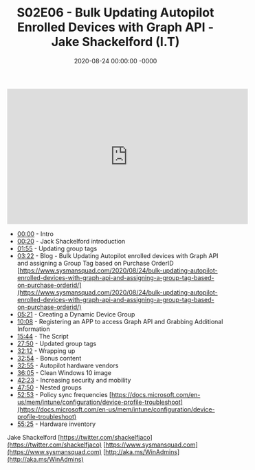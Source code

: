 ﻿---
layout: post
title: "S02E06 - Bulk Updating Autopilot Enrolled Devices with Graph API - Jake Shackelford (I.T)"
date: 2020-08-24 00:00:00 -0000
categories:
---

<iframe loading="lazy" width="560" height="315" src="https://www.youtube.com/embed/VCR-J5pvQbo" title="YouTube video player" frameborder="0" allow="accelerometer; autoplay; clipboard-write; encrypted-media; gyroscope; picture-in-picture" allowfullscreen></iframe>

* [00:00](https://www.youtube.com/watch?v=VCR-J5pvQbo&t=0s) - Intro
* [00:20](https://www.youtube.com/watch?v=VCR-J5pvQbo&t=20s) - Jack Shackelford introduction
* [01:55](https://www.youtube.com/watch?v=VCR-J5pvQbo&t=115s) - Updating group tags
* [03:22](https://www.youtube.com/watch?v=VCR-J5pvQbo&t=202s) - Blog - Bulk Updating Autopilot enrolled devices with Graph API and assigning a Group Tag based on Purchase OrderID
[https://www.sysmansquad.com/2020/08/24/bulk-updating-autopilot-enrolled-devices-with-graph-api-and-assigning-a-group-tag-based-on-purchase-orderid/](https://www.sysmansquad.com/2020/08/24/bulk-updating-autopilot-enrolled-devices-with-graph-api-and-assigning-a-group-tag-based-on-purchase-orderid/)
* [05:21](https://www.youtube.com/watch?v=VCR-J5pvQbo&t=321s) - Creating a Dynamic Device Group
* [10:08](https://www.youtube.com/watch?v=VCR-J5pvQbo&t=608s) - Registering an APP to access Graph API and Grabbing Additional Information
* [15:44](https://www.youtube.com/watch?v=VCR-J5pvQbo&t=944s) - The Script
* [27:50](https://www.youtube.com/watch?v=VCR-J5pvQbo&t=1670s) -  Updated group tags
* [32:12](https://www.youtube.com/watch?v=VCR-J5pvQbo&t=1932s) - Wrapping up
* [32:54](https://www.youtube.com/watch?v=VCR-J5pvQbo&t=1974s) - Bonus content
* [32:55](https://www.youtube.com/watch?v=VCR-J5pvQbo&t=1975s) - Autopilot hardware vendors
* [36:05](https://www.youtube.com/watch?v=VCR-J5pvQbo&t=2165s) - Clean Windows 10 image
* [42:23](https://www.youtube.com/watch?v=VCR-J5pvQbo&t=2543s) - Increasing security and mobility
* [47:50](https://www.youtube.com/watch?v=VCR-J5pvQbo&t=2870s) - Nested groups
* [52:53](https://www.youtube.com/watch?v=VCR-J5pvQbo&t=3173s) - Policy sync frequencies
[https://docs.microsoft.com/en-us/mem/intune/configuration/device-profile-troubleshoot](https://docs.microsoft.com/en-us/mem/intune/configuration/device-profile-troubleshoot)
* [55:25](https://www.youtube.com/watch?v=VCR-J5pvQbo&t=3325s) - Hardware inventory

Jake Shackelford
[https://twitter.com/shackelfjaco](https://twitter.com/shackelfjaco)
[https://www.sysmansquad.com](https://www.sysmansquad.com)
[http://aka.ms/WinAdmins](http://aka.ms/WinAdmins)

